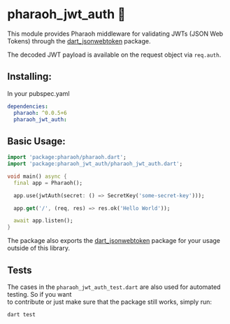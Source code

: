 # pharaoh_jwt_auth 🪭

This module provides Pharaoh middleware for validating JWTs (JSON Web Tokens) through the [dart_jsonwebtoken](https://pub.dev/packages/dart_jsonwebtoken)
package.

The decoded JWT payload is available on the request object via `req.auth`.

## Installing:

In your pubspec.yaml

```yaml
dependencies:
  pharaoh: ^0.0.5+6
  pharaoh_jwt_auth:
```

## Basic Usage:

```dart
import 'package:pharaoh/pharaoh.dart';
import 'package:pharaoh_jwt_auth/pharaoh_jwt_auth.dart';

void main() async {
  final app = Pharaoh();

  app.use(jwtAuth(secret: () => SecretKey('some-secret-key')));

  app.get('/', (req, res) => res.ok('Hello World'));

  await app.listen();
}
```

The package also exports the [dart_jsonwebtoken](https://pub.dev/packages/dart_jsonwebtoken) package for your usage outside of this library.

## Tests

The cases in the `pharaoh_jwt_auth_test.dart` are also used for automated testing. So if you want  
to contribute or just make sure that the package still works, simply run:

```shell
dart test
```
